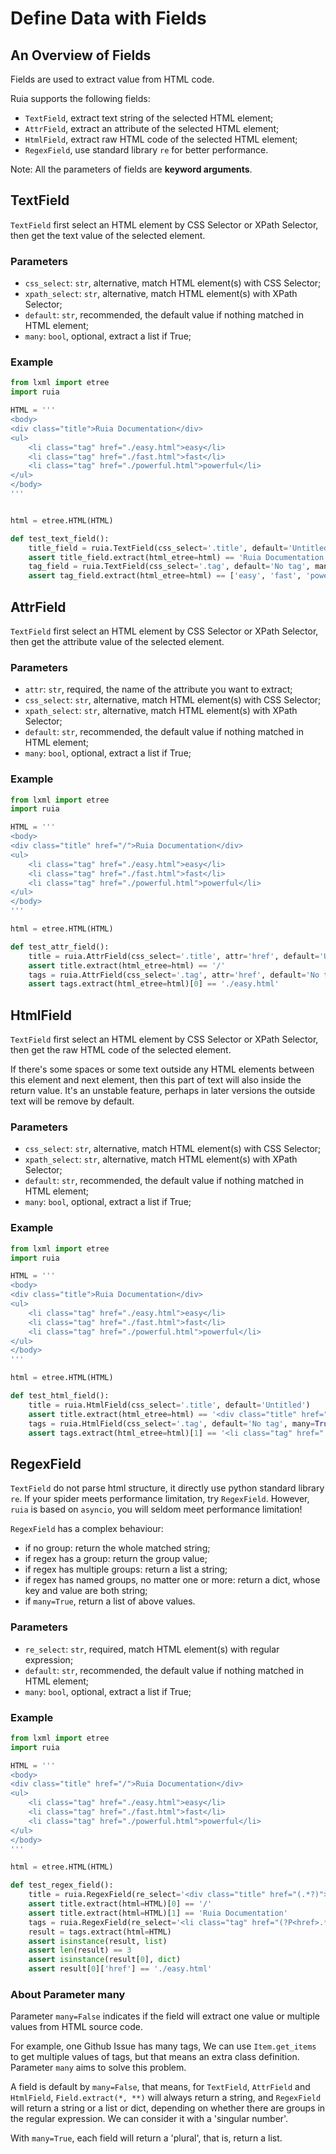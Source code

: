 # Define Data with Fields

## An Overview of Fields

Fields are used to extract value from HTML code.

Ruia supports the following fields:

* `TextField`, extract text string of the selected HTML element;
* `AttrField`, extract an attribute of the selected HTML element;
* `HtmlField`, extract raw HTML code of the selected HTML element;
* `RegexField`, use standard library `re` for better performance.

Note: All the parameters of fields are **keyword arguments**.

## TextField

`TextField` first select an HTML element by CSS Selector or XPath Selector,
then get the text value of the selected element.

### Parameters

* `css_select`: `str`, alternative, match HTML element(s) with CSS Selector;
* `xpath_select`: `str`, alternative, match HTML element(s) with XPath Selector;
* `default`: `str`, recommended, the default value if nothing matched in HTML element;
* `many`: `bool`, optional, extract a list if True;

### Example

```python
from lxml import etree
import ruia

HTML = '''
<body>
<div class="title">Ruia Documentation</div>
<ul>
    <li class="tag" href="./easy.html">easy</li>
    <li class="tag" href="./fast.html">fast</li>
    <li class="tag" href="./powerful.html">powerful</li>
</ul>
</body>
'''


html = etree.HTML(HTML)

def test_text_field():
    title_field = ruia.TextField(css_select='.title', default='Untitled')
    assert title_field.extract(html_etree=html) == 'Ruia Documentation'
    tag_field = ruia.TextField(css_select='.tag', default='No tag', many=True)
    assert tag_field.extract(html_etree=html) == ['easy', 'fast', 'powerful']

```


## AttrField

`TextField` first select an HTML element by CSS Selector or XPath Selector,
then get the attribute value of the selected element.

### Parameters

* `attr`: `str`, required, the name of the attribute you want to extract;
* `css_select`: `str`, alternative, match HTML element(s) with CSS Selector;
* `xpath_select`: `str`, alternative, match HTML element(s) with XPath Selector;
* `default`: `str`, recommended, the default value if nothing matched in HTML element;
* `many`: `bool`, optional, extract a list if True;

### Example

```python
from lxml import etree
import ruia

HTML = '''
<body>
<div class="title" href="/">Ruia Documentation</div>
<ul>
    <li class="tag" href="./easy.html">easy</li>
    <li class="tag" href="./fast.html">fast</li>
    <li class="tag" href="./powerful.html">powerful</li>
</ul>
</body>
'''

html = etree.HTML(HTML)

def test_attr_field():
    title = ruia.AttrField(css_select='.title', attr='href', default='Untitled')
    assert title.extract(html_etree=html) == '/'
    tags = ruia.AttrField(css_select='.tag', attr='href', default='No tag', many=True)
    assert tags.extract(html_etree=html)[0] == './easy.html'

```

## HtmlField

`TextField` first select an HTML element by CSS Selector or XPath Selector,
then get the raw HTML code of the selected element.

If there's some spaces or some text outside any HTML elements between this element and next element,
then this part of text will also inside the return value.
It's an unstable feature, perhaps in later versions the outside text will be remove by default.

### Parameters

* `css_select`: `str`, alternative, match HTML element(s) with CSS Selector;
* `xpath_select`: `str`, alternative, match HTML element(s) with XPath Selector;
* `default`: `str`, recommended, the default value if nothing matched in HTML element;
* `many`: `bool`, optional, extract a list if True;

### Example

```python
from lxml import etree
import ruia

HTML = '''
<body>
<div class="title">Ruia Documentation</div>
<ul>
    <li class="tag" href="./easy.html">easy</li>
    <li class="tag" href="./fast.html">fast</li>
    <li class="tag" href="./powerful.html">powerful</li>
</ul>
</body>
'''

html = etree.HTML(HTML)

def test_html_field():
    title = ruia.HtmlField(css_select='.title', default='Untitled')
    assert title.extract(html_etree=html) == '<div class="title" href="/">Ruia Documentation</div>\n'
    tags = ruia.HtmlField(css_select='.tag', default='No tag', many=True)
    assert tags.extract(html_etree=html)[1] == '<li class="tag" href="./fast.html">fast</li>\n    '

```

## RegexField

`TextField` do not parse html structure,
it directly use python standard library `re`.
If your spider meets performance limitation, try `RegexField`.
However, `ruia` is based on `asyncio`,
you will seldom meet performance limitation!

`RegexField` has a complex behaviour:

* if no group: return the whole matched string;
* if regex has a group: return the group value;
* if regex has multiple groups: return a list a string;
* if regex has named groups, no matter one or more: return a dict, whose key and value are both string;
* if `many=True`, return a list of above values.

### Parameters

* `re_select`: `str`, required, match HTML element(s) with regular expression;
* `default`: `str`, recommended, the default value if nothing matched in HTML element;
* `many`: `bool`, optional, extract a list if True;

### Example

```python
from lxml import etree
import ruia

HTML = '''
<body>
<div class="title" href="/">Ruia Documentation</div>
<ul>
    <li class="tag" href="./easy.html">easy</li>
    <li class="tag" href="./fast.html">fast</li>
    <li class="tag" href="./powerful.html">powerful</li>
</ul>
</body>
'''

html = etree.HTML(HTML)

def test_regex_field():
    title = ruia.RegexField(re_select='<div class="title" href="(.*?)">(.*?)</div>')
    assert title.extract(html=HTML)[0] == '/'
    assert title.extract(html=HTML)[1] == 'Ruia Documentation'
    tags = ruia.RegexField(re_select='<li class="tag" href="(?P<href>.*?)">(?P<text>.*?)</li>', many=True)
    result = tags.extract(html=HTML)
    assert isinstance(result, list)
    assert len(result) == 3
    assert isinstance(result[0], dict)
    assert result[0]['href'] == './easy.html'

```

### About Parameter many
 
 Parameter `many=False` indicates if the field will extract one value or multiple values from HTML source code.
 
 For example, one Github Issue has many tags,
 We can use `Item.get_items` to get multiple values of tags,
 but that means an extra class definition.
 Parameter `many` aims to solve this problem.
 
A field is default by `many=False`,
that means, for `TextField`, `AttrField` and `HtmlField`,
`Field.extract(*, **)` will always return a string,
and `RegexField` will return a string or a list or dict,
depending on whether there are groups in the regular expression.
We can consider it with a 'singular number'.

With `many=True`, each field will return a 'plural',
that is, return a list.